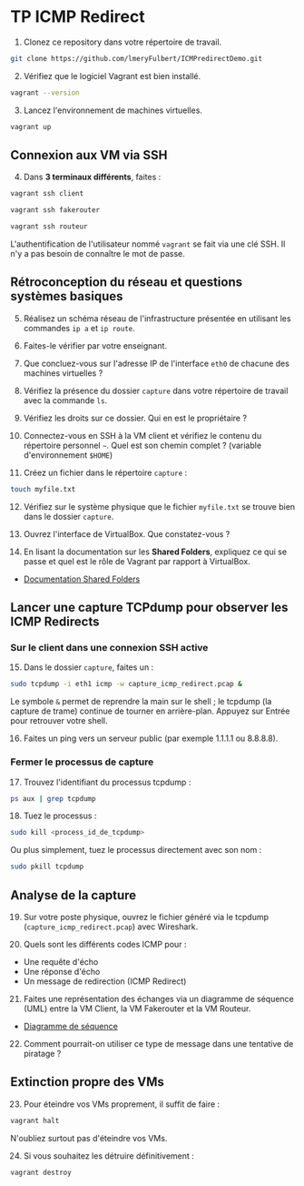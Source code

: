 
# TP ICMP Redirect

1.   Clonez ce repository dans votre répertoire de travail.

```bash
git clone https://github.com/lmeryFulbert/ICMPredirectDemo.git
```

2.   Vérifiez que le logiciel Vagrant est bien installé.

```bash
vagrant --version
```

3.   Lancez l'environnement de machines virtuelles.

```bash
vagrant up
```

## Connexion aux VM via SSH

4.   Dans **3 terminaux différents**, faites :

```bash
vagrant ssh client
```
```bash
vagrant ssh fakerouter
```
```bash
vagrant ssh routeur
```

L'authentification de l'utilisateur nommé ```vagrant``` se fait via une clé SSH. Il n'y a pas besoin de connaître le mot de passe.

## Rétroconception du réseau et questions systèmes basiques

5. Réalisez un schéma réseau de l'infrastructure présentée en utilisant les commandes ```ip a``` et ```ip route```.

6. Faites-le vérifier par votre enseignant.

7. Que concluez-vous sur l'adresse IP de l'interface ```eth0``` de chacune des machines virtuelles ?

8. Vérifiez la présence du dossier ```capture``` dans votre répertoire de travail avec la commande ```ls```.

9.  Vérifiez les droits sur ce dossier. Qui en est le propriétaire ?

10. Connectez-vous en SSH à la VM client et vérifiez le contenu du répertoire personnel ```~```. Quel est son chemin complet ? (variable d'environnement ```$HOME```)

11. Créez un fichier dans le répertoire ```capture``` :
```bash
touch myfile.txt
```

12. Vérifiez sur le système physique que le fichier `myfile.txt` se trouve bien dans le dossier ```capture```.

13. Ouvrez l'interface de VirtualBox. Que constatez-vous ?

14. En lisant la documentation sur les **Shared Folders**, expliquez ce qui se passe et quel est le rôle de Vagrant par rapport à VirtualBox.
   - [Documentation Shared Folders](https://docs.oracle.com/en/virtualization/virtualbox/6.0/user/sharedfolders.html)

## Lancer une capture TCPdump pour observer les ICMP Redirects

### Sur le client dans une connexion SSH active

15. Dans le dossier ```capture```, faites un :

```bash
sudo tcpdump -i eth1 icmp -w capture_icmp_redirect.pcap &
```

Le symbole ```&``` permet de reprendre la main sur le shell ; le tcpdump (la capture de trame) continue de tourner en arrière-plan. Appuyez sur Entrée pour retrouver votre shell.

16.  Faites un ping vers un serveur public (par exemple 1.1.1.1 ou 8.8.8.8).

### Fermer le processus de capture

17. Trouvez l'identifiant du processus tcpdump :

```bash
ps aux | grep tcpdump
```

18. Tuez le processus :
```bash
sudo kill <process_id_de_tcpdump>
```

Ou plus simplement, tuez le processus directement avec son nom :
```bash
sudo pkill tcpdump
```

## Analyse de la capture

19. Sur votre poste physique, ouvrez le fichier généré via le tcpdump (`capture_icmp_redirect.pcap`) avec Wireshark.

20. Quels sont les différents codes ICMP pour : 
   - Une requête d'écho
   - Une réponse d'écho
   - Un message de redirection (ICMP Redirect)

21. Faites une représentation des échanges via un diagramme de séquence (UML) entre la VM Client, la VM Fakerouter et la VM Routeur.
   - [Diagramme de séquence](https://fr.wikipedia.org/wiki/Diagramme_de_s%C3%A9quence)

22. Comment pourrait-on utiliser ce type de message dans une tentative de piratage ?

## Extinction propre des VMs

23. Pour éteindre vos VMs proprement, il suffit de faire :

```bash
vagrant halt
```

N'oubliez surtout pas d'éteindre vos VMs.

24. Si vous souhaitez les détruire définitivement :

```bash
vagrant destroy
```
